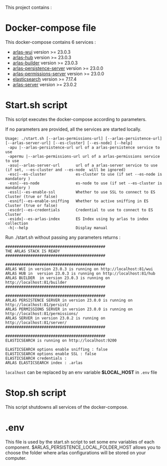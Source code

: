 This project contains :

# Docker-compose file
This docker-compose contains 6 services :
- [arlas-wui](https://github.com/gisaia/ARLAS-wui) version >= 23.0.3
- [arlas-hub](https://github.com/gisaia/ARLAS-wui-hub) version >= 23.0.3
- [arlas-builder](https://github.com/gisaia/ARLAS-wui-builder) version >= 23.0.3
- [arlas-persistence-server](https://github.com/gisaia/ARLAS-persistence) version >= 23.0.0
- [arlas-permissions-server](https://github.com/gisaia/ARLAS-permissions) version >= 23.0.0
- [elasticsearch](https://github.com/elastic/elasticsearch) version >= 7.17.4
- [arlas-server](https://github.com/gisaia/ARLAS-server) version >= 23.0.2

# Start.sh script
This script executes the docker-compose according to parameters.

If no parameters are provided, all the services are started locally.

````
Usage: ./start.sh [--arlas-permissions-url] [--arlas-persistence-url] [--arlas-server-url] [--es-cluster] [--es-node] [--help]
 -apu |--arlas-persistence-url url of a arlas-persistence service to use
 -apermu |--arlas-permissions-url url of a arlas-permissions service to use
 -asu|--arlas-server-url       url of a arlas-server service to use (if set, --es-cluster and --es-node  will be ignored)
 -esc|--es-cluster             es-cluster to use (if set --es-node is mandatory )
 -esn|--es-node                es-node to use (if set --es-cluster is mandatory ) 
 -essl|--es-enable-ssl         Whether to use SSL to connect to ES Cluster (true or false)
 -esnif|--es-enable-sniffing   Whether to active sniffing in ES Cluster (true or false)
 -escdr|--es-credentials       Credential to use to connect to ES Cluster
 -esidx|--es-arlas-index       ES Index using by arlas to index collection
 -h|--help                     Display manual 
 ````

Run ./start.sh without passing any parameters returns :

````
############################################
THE ARLAS STACK IS READY
############################################
                                            
############################################
ARLAS WUI in version 23.0.3 is running on http://localhost:81/wui
ARLAS HUB in  version 23.0.3 is running on http://localhost:81/hub
ARLAS BUILDER  in version 23.0.3 is running on http://localhost:81/builder
############################################
                                            
############################################
ARLAS PERSISTENCE SERVER in version 23.0.0 is running on http://localhost:81/persist/
ARLAS PERMISSIONS SERVER in version 23.0.0 is running on http://localhost:81/permissions/
ARLAS SERVER in version 23.0.2 is running on http://localhost:81/server/
############################################
                                            
############################################
ELASTICSEARCH is running on http://localhost:9200

ELASTICSEARCH options enable sniffing : false
ELASTICSEARCH options enable SSL : false
ELASTICSEARCH credentials :
ARLAS ELASTICSEARCH index : .arlas
````
```localhost``` can be replaced by an env variable __$LOCAL_HOST__ in `.env` file

# Stop.sh script
This script shutdowns all services of the docker-compose.

# .env
This file is used by the start.sh script to set some env variables of each component.
$ARLAS_PERSISTENCE_LOCAL_FOLDER_HOST allows you to choose the folder where arlas configurations will be stored on your computer.
